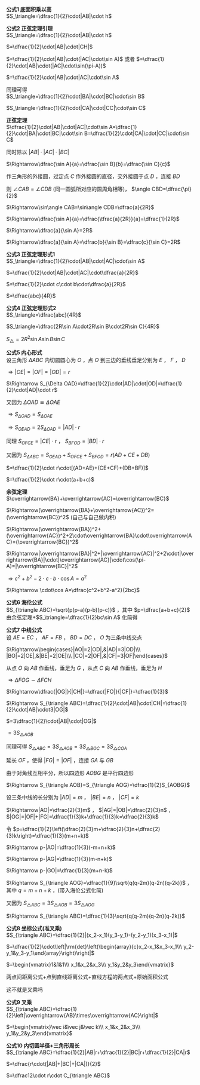 **公式1 底面积乘以高**  
$S_\triangle=\dfrac{1}{2}\cdot|AB|\cdot h$  
  
**公式2 正弦定理引理**  
$S_\triangle=\dfrac{1}{2}\cdot|AB|\cdot h$  
  
$=\dfrac{1}{2}\cdot|AB|\cdot|CH|$  
  
$=\dfrac{1}{2}\cdot|AB|\cdot(|AC|\cdot\sin A)$ 或者 $=\dfrac{1}{2}\cdot|AB|\cdot(|AC|\cdot\sin(\pi-A))$  
  
$=\dfrac{1}{2}\cdot|AB|\cdot|AC|\cdot\sin A$  
  
同理可得  
$S_\triangle=\dfrac{1}{2}\cdot|BA|\cdot|BC|\cdot\sin B$  
  
$S_\triangle=\dfrac{1}{2}\cdot|CA|\cdot|CC|\cdot\sin C$  
  
**正弦定理**  
$\dfrac{1}{2}\cdot|AB|\cdot|AC|\cdot\sin A=\dfrac{1}{2}\cdot|BA|\cdot|BC|\cdot\sin B=\dfrac{1}{2}\cdot|CA|\cdot|CC|\cdot\sin C$  
  
同时除以 $|AB|\cdot|AC|\cdot|BC|$  
  
$\Rightarrow\dfrac{\sin A}{a}=\dfrac{\sin B}{b}=\dfrac{\sin C}{c}$  
  
作三角形的外接圆，过定点 $C$ 作外接圆的直径，交外接圆于点 $D$ ，连接 $BD$  
  
则 $\angle CAB=\angle CDB$ (同一圆弧所对应的圆周角相等)， $\angle CBD=\dfrac{\pi}{2}$  
  
$\Rightarrow\sin\angle CAB=\sin\angle CDB=\dfrac{a}{2R}$  
  
$\Rightarrow\dfrac{\sin A}{a}=\dfrac{\tfrac{a}{2R}}{a}=\dfrac{1}{2R}$  
  
$\Rightarrow\dfrac{a}{\sin A}=2R$  
  
$\Rightarrow\dfrac{a}{\sin A}=\dfrac{b}{\sin B}=\dfrac{c}{\sin C}=2R$  
  
**公式3 正弦定理形式1**  
$S_\triangle=\dfrac{1}{2}\cdot|AB|\cdot|AC|\cdot\sin A$  
  
$=\dfrac{1}{2}\cdot|AB|\cdot|AC|\cdot\dfrac{a}{2R}$  
  
$=\dfrac{1}{2}\cdot c\cdot b\cdot\dfrac{a}{2R}$  
  
$=\dfrac{abc}{4R}$  
  
**公式4 正弦定理形式2**  
$S_\triangle=\dfrac{abc}{4R}$  
  
$S_\triangle=\dfrac{2R\sin A\cdot2R\sin B\cdot2R\sin C}{4R}$  
  
$S_\triangle=2R^2\sin A\sin B\sin C$  
  
**公式5 内心形式**  
设三角形 $\Delta ABC$ 内切圆圆心为 $O$ ，点 $O$ 到三边的垂线垂足分别为 $E$ ， $F$ ， $D$  
  
$\Rightarrow|OE|=|OF|=|OD|=r$  
  
$\Rightarrow S_{\Delta OAD}=\dfrac{1}{2}\cdot|AD|\cdot|OD|=\dfrac{1}{2}\cdot|AD|\cdot r$  
  
又因为 $\Delta OAD\cong\Delta OAE$  
  
$\Rightarrow S_{\Delta OAD}=S_{\Delta OAE}$  
  
$\Rightarrow S_{OEAD}=2S_{\Delta OAD}=|AD|\cdot r$  
  
同理 $S_{OFCE}=|CE|\cdot r$ ， $S_{BFOD}=|BD|\cdot r$  
  
又因为 $S_{\Delta ABC}=S_{OEAD}+S_{OFCE}+S_{BFOD}=r(AD+CE+DB)$  
  
$=\dfrac{1}{2}\cdot r\cdot[(AD+AE)+(CE+CF)+(DB+BF)]$  
  
$=\dfrac{1}{2}\cdot r\cdot(a+b+c)$  
  
**余弦定理**  
$\overrightarrow{BA}+\overrightarrow{AC}=\overrightarrow{BC}$  
  
$\Rightarrow(\overrightarrow{BA}+\overrightarrow{AC})^2=(\overrightarrow{BC})^2$ (自己与自己做内积)  
  
$\Rightarrow(\overrightarrow{BA})^2+(\overrightarrow{AC})^2+2\cdot\overrightarrow{BA}\cdot\overrightarrow{AC}=(\overrightarrow{BC})^2$  
  
$\Rightarrow|\overrightarrow{BA}|^2+|\overrightarrow{AC}|^2+2\cdot|\overrightarrow{BA}|\cdot|\overrightarrow{AC}|\cdot\cos(\pi-A)=|\overrightarrow{BC}|^2$  
  
$\Rightarrow c^2+ b^2-2\cdot c\cdot b\cdot\cos A=a^2$  
  
$\Rightarrow \cdot\cos A=\dfrac{c^2+b^2-a^2}{2bc}$  
  
**公式6 海伦公式**  
$S_{\triangle ABC}=\sqrt{p(p-a)(p-b)(p-c)}$ ，其中 $p=\dfrac{a+b+c}{2}$  
由余弦定理+$S_\triangle=\dfrac{1}{2}bc\sin A$ 化简得  
  
**公式7 中线公式**  
设 $AE=EC$ ， $AF=FB$ ， $BD=DC$ ， $O$ 为三条中线交点  
  
$\Rightarrow\begin{cases}|AO|=2|OD|,&|AD|=3|OD|\\\ |BO|=2|OE|,&|BE|=2|OE|\\\ |CO|=2|OF|,&|CF|=3|OF|\end{cases}$  
  
从点 $O$ 向 $AB$ 作垂线，垂足为 $G$ ，从点 $C$ 向 $AB$ 作垂线，垂足为 $H$  
  
$\Rightarrow\Delta FOG\sim\Delta FCH$  
  
$\Rightarrow\dfrac{|OG|}{|CH|}=\dfrac{|FO|}{|CF|}=\dfrac{1}{3}$  
  
$\Rightarrow S_{\triangle ABC}=\dfrac{1}{2}\cdot|AB|\cdot|CH|=\dfrac{1}{2}\cdot|AB|\cdot3|OG|$  
  
$=3\dfrac{1}{2}\cdot|AB|\cdot|OG|$  
  
$=3S_{\triangle AOB}$  
  
同理可得 $S_{\triangle ABC}=3S_{\triangle AOB}=3S_{\triangle BOC}=3S_{\triangle COA}$  
  
延长 $OF$ ，使得 $|FG|=|OF|$ ，连接 $GA$ 与 $GB$  
  
由于对角线互相平分，所以四边形 $AOBG$ 是平行四边形  
  
$\Rightarrow S_{\triangle AOB}=S_{\triangle AOG}=\dfrac{1}{2}S_{AOBG}$  
  
设三条中线的长分别为 $|AD|=m$ ， $|BE|=n$ ， $|CF|=k$  
  
$\Rightarrow|AO|=\dfrac{2}{3}m$ ， $|AG|=|OB|=\dfrac{2}{3}n$ ， $|OG|=|OF|+|FG|=\dfrac{1}{3}k+\dfrac{1}{3}k=\dfrac{2}{3}k$  
  
令 $p=\dfrac{1}{2}\left(\dfrac{2}{3}m+\dfrac{2}{3}n+\dfrac{2}{3}k\right)=\dfrac{1}{3}(m+n+k)$  
  
$\Rightarrow p-|AO|=\dfrac{1}{3}(-m+n+k)$  
  
$\Rightarrow p-|AG|=\dfrac{1}{3}(m-n+k)$  
  
$\Rightarrow p-|GO|=\dfrac{1}{3}(m+n-k)$  
  
$\Rightarrow S_{\triangle AOG}=\dfrac{1}{9}\sqrt{q(q-2m)(q-2n)(q-2k)}$ ，其中 $q=m+n+k$ ，(带入海伦公式化简)  
  
又因为 $S_{\triangle ABC}=3S_{\triangle AOB}=3S_{\triangle AOG}$  
  
$\Rightarrow S_{\triangle ABC}=\dfrac{1}{3}\sqrt{q(q-2m)(q-2n)(q-2k)}$  
  
**公式8 坐标公式(准叉乘)**  
$S_{\triangle ABC}=\dfrac{1}{2}|(x_2-x_1)(y_3-y_1)-(y_2-y_1)(x_3-x_1)|$  
  
$=\dfrac{1}{2}\cdot\left|\rm{det}\left(\begin{array}{c}x_2-x_1&x_3-x_1\\\ y_2-y_1&y_3-y_1\end{array}\right)\right|$  
  
$=\begin{vmatrix}1&1&1\\\ x_1&x_2&x_3\\\ y_1&y_2&y_3\end{vmatrix}$  
  
两点间距离公式+点到直线距离公式+直线方程的两点式+原始面积公式  
  
这不就是叉乘吗  
  
**公式9 叉乘**  
$S_{\triangle ABC}=\dfrac{1}{2}\left|\overrightarrow{AB}\times\overrightarrow{AC}\right|$  
  
$=\begin{vmatrix}\vec i&\vec j&\vec k\\\ x_1&x_2&x_3\\\ y_1&y_2&y_3\end{vmatrix}$  
  
  
**公式10 内切圆半径+三角形周长**  
$S_{\triangle ABC}=\dfrac{1}{2}|AB|r+\dfrac{1}{2}|BC|r+\dfrac{1}{2}|CA|r$  
  
$=\dfrac{r\cdot(|AB|+|BC|+|CA|)}{2}$  
  
$=\dfrac12\cdot r\cdot C_{\triangle ABC}$  
